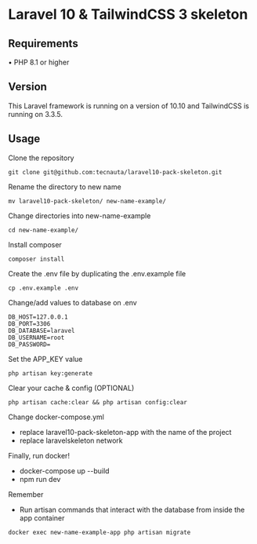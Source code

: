 # Laravel 10  & TailwindCSS 3 skeleton

## Requirements
•	PHP 8.1 or higher

## Version
This Laravel framework is running on a version of 10.10 and TailwindCSS is running on 3.3.5.

## Usage
Clone the repository
```
git clone git@github.com:tecnauta/laravel10-pack-skeleton.git
```

Rename the directory to new name
```
mv laravel10-pack-skeleton/ new-name-example/
```

Change directories into new-name-example
```
cd new-name-example/
```

Install composer
```
composer install
```

Create the .env file by duplicating the .env.example file
```
cp .env.example .env
```

Change/add values to database on .env
```
DB_HOST=127.0.0.1
DB_PORT=3306
DB_DATABASE=laravel
DB_USERNAME=root
DB_PASSWORD=
```

Set the APP_KEY value
```
php artisan key:generate
```

Clear your cache & config (OPTIONAL)
``` 
php artisan cache:clear && php artisan config:clear
```

Change docker-compose.yml
- replace laravel10-pack-skeleton-app with the name of the project
- replace laravelskeleton network

Finally, run docker!
- docker-compose up --build
- npm run dev

Remember
- Run artisan commands that interact with the database from inside the app container
```
docker exec new-name-example-app php artisan migrate
```
